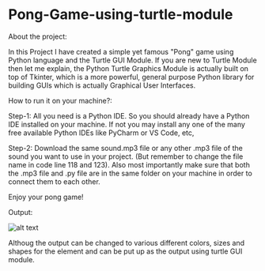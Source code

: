 # Pong-Game-using-turtle-module
About the project:

In this Project I have created a simple yet famous "Pong" game using Python language and the Turtle GUI Module. If you are new to Turtle Module then let me explain, the Python Turtle Graphics Module is actually built on top of Tkinter, which is a more powerful, general purpose Python library for building GUIs which is actually Graphical User Interfaces.

How to run it on your machine?:

Step-1: All you need is a Python IDE. So you should already have a Python IDE installed on your machine. If not you may install any one of the many free available Python IDEs like PyCharm or VS Code, etc,

Step-2: Download the same sound.mp3 file or any other .mp3 file of the sound you want to use in your project. (But remember to change the file name in code line 118 and 123). Also most importantly make sure that both the .mp3 file and .py file are in the same folder on your machine in order to connect them to each other.

Enjoy your pong game!

Output:

![alt text](https://user-images.githubusercontent.com/93984886/185761315-dbd6d795-135a-4d05-b905-6e302966d1e5.png)

Althoug the output can be changed to various different colors, sizes and shapes for the element and can be put up as the output using turtle GUI module.
